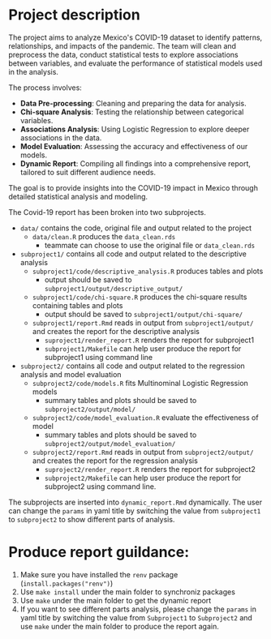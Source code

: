 # Project description
The project aims to analyze Mexico's COVID-19 dataset to identify patterns, relationships, and impacts of the pandemic. The team will clean and preprocess the data, conduct statistical tests to explore associations between variables, and evaluate the performance of statistical models used in the analysis.

The process involves:
- **Data Pre-processing**: Cleaning and preparing the data for analysis.
- **Chi-square Analysis**: Testing the relationship between categorical variables.
- **Associations Analysis**: Using Logistic Regression to explore deeper associations in the data.
- **Model Evaluation**: Assessing the accuracy and effectiveness of our models.
- **Dynamic Report**: Compiling all findings into a comprehensive report, tailored to suit different audience needs.

 The goal is to provide insights into the COVID-19 impact in Mexico through detailed statistical analysis and modeling.

The Covid-19 report has been broken into two subprojects.

- `data/` contains the code, original file and output related to the project
    - `data/clean.R` produces the `data_clean.rds`
        - teammate can choose to use the original file or `data_clean.rds`
- `subproject1/` contains all code and output related to the descriptive analysis
	- `subproject1/code/descriptive_analysis.R` produces tables and plots
		- output should be saved to `subproject1/output/descriptive_output/`
	- `subproject1/code/chi-square.R` produces the chi-square results containing tables and plots
		- output should be saved to `subproject1/output/chi-square/`
	- `subproject1/report.Rmd` reads in output from `subproject1/output/` and creates the report for the descriptive
   analysis
        - `suproject1/render_report.R` renders the report for subproject1
        - `subproject1/Makefile` can help user produce the report for subproject1 using command line
- `subproject2/` contains all code and output related to the regression analysis and model evaluation
	- `subproject2/code/models.R` fits Multinominal Logistic Regression models
		- summary tables and plots should be saved to `subproject2/output/model/`
    - `subproject2/code/model_evaluation.R` evaluate the effectiveness of model
        - summary tables and plots should be saved to `subproject2/output/model_evaluation/`
	- `subproject2/report.Rmd` reads in output from `subproject2/output/` and creates the report for the regression analysis
        - `suproject2/render_report.R` renders the report for subproject2
        - `subproject2/Makefile` can help user produce the report for subproject2 using command line.
      
The subprojects are inserted into `dynamic_report.Rmd` dynamically. The user can change the `params` in yaml title by switching the value from `subproject1` to `subproject2` to show different parts of analysis.

# Produce report guildance:
1. Make sure you have installed the `renv` package (`install.packages("renv")`)
2. Use `make install` under the main folder to synchroniz packages
3. Use `make` under the main folder to get  the dynamic report
6. If you want to see different parts analysis, please change the `params` in yaml title by switching the value from `Subproject1` to `Subproject2` and use `make` under the main folder to produce the report again.
   



